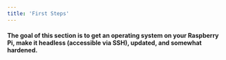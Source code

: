 ```yaml
---
title: 'First Steps'
---
```


#### The goal of this section is to get an operating system on your Raspberry Pi, make it headless (accessible via SSH), updated, and somewhat hardened. 